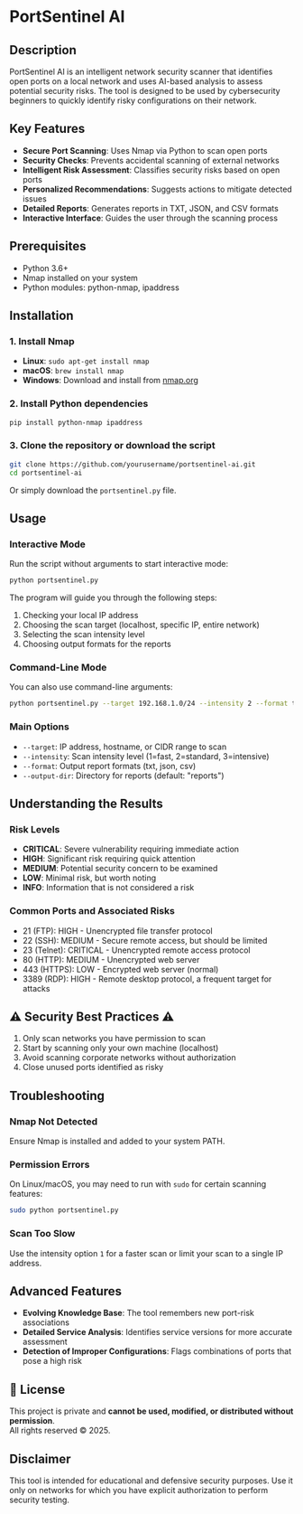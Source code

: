 # PortSentinel AI

## Description
PortSentinel AI is an intelligent network security scanner that identifies open ports on a local network and uses AI-based analysis to assess potential security risks. The tool is designed to be used by cybersecurity beginners to quickly identify risky configurations on their network.

## Key Features
- **Secure Port Scanning**: Uses Nmap via Python to scan open ports
- **Security Checks**: Prevents accidental scanning of external networks
- **Intelligent Risk Assessment**: Classifies security risks based on open ports
- **Personalized Recommendations**: Suggests actions to mitigate detected issues
- **Detailed Reports**: Generates reports in TXT, JSON, and CSV formats
- **Interactive Interface**: Guides the user through the scanning process

## Prerequisites
- Python 3.6+
- Nmap installed on your system
- Python modules: python-nmap, ipaddress

## Installation

### 1. Install Nmap
- **Linux**: `sudo apt-get install nmap`
- **macOS**: `brew install nmap`
- **Windows**: Download and install from [nmap.org](https://nmap.org/download.html)

### 2. Install Python dependencies
```bash
pip install python-nmap ipaddress
```

### 3. Clone the repository or download the script
```bash
git clone https://github.com/yourusername/portsentinel-ai.git
cd portsentinel-ai
```
Or simply download the `portsentinel.py` file.

## Usage

### Interactive Mode
Run the script without arguments to start interactive mode:
```bash
python portsentinel.py
```

The program will guide you through the following steps:
1. Checking your local IP address
2. Choosing the scan target (localhost, specific IP, entire network)
3. Selecting the scan intensity level
4. Choosing output formats for the reports

### Command-Line Mode
You can also use command-line arguments:
```bash
python portsentinel.py --target 192.168.1.0/24 --intensity 2 --format txt,json
```

### Main Options
- `--target`: IP address, hostname, or CIDR range to scan
- `--intensity`: Scan intensity level (1=fast, 2=standard, 3=intensive)
- `--format`: Output report formats (txt, json, csv)
- `--output-dir`: Directory for reports (default: "reports")

## Understanding the Results

### Risk Levels
- **CRITICAL**: Severe vulnerability requiring immediate action
- **HIGH**: Significant risk requiring quick attention
- **MEDIUM**: Potential security concern to be examined
- **LOW**: Minimal risk, but worth noting
- **INFO**: Information that is not considered a risk

### Common Ports and Associated Risks
- 21 (FTP): HIGH - Unencrypted file transfer protocol
- 22 (SSH): MEDIUM - Secure remote access, but should be limited
- 23 (Telnet): CRITICAL - Unencrypted remote access protocol
- 80 (HTTP): MEDIUM - Unencrypted web server
- 443 (HTTPS): LOW - Encrypted web server (normal)
- 3389 (RDP): HIGH - Remote desktop protocol, a frequent target for attacks

## ⚠️ Security Best Practices ⚠️
1. Only scan networks you have permission to scan
2. Start by scanning only your own machine (localhost)
3. Avoid scanning corporate networks without authorization
4. Close unused ports identified as risky

## Troubleshooting

### Nmap Not Detected
Ensure Nmap is installed and added to your system PATH.

### Permission Errors
On Linux/macOS, you may need to run with `sudo` for certain scanning features:
```bash
sudo python portsentinel.py
```

### Scan Too Slow
Use the intensity option `1` for a faster scan or limit your scan to a single IP address.

## Advanced Features
- **Evolving Knowledge Base**: The tool remembers new port-risk associations
- **Detailed Service Analysis**: Identifies service versions for more accurate assessment
- **Detection of Improper Configurations**: Flags combinations of ports that pose a high risk

## 📜 License  
This project is private and **cannot be used, modified, or distributed without permission**.  
All rights reserved © 2025.  

## Disclaimer
This tool is intended for educational and defensive security purposes. Use it only on networks for which you have explicit authorization to perform security testing.
